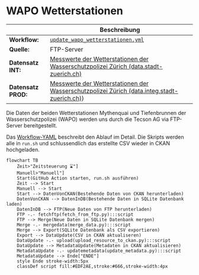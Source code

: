 WAPO Wetterstationen
====================

||Beschreibung|
|---|---|
|**Workflow:**|[`update_wapo_wetterstationen.yml`](https://github.com/opendatazurich/opendatazurich.github.io/blob/master/.github/workflows/update_wapo_wetterstationen.yml)|
|**Quelle:**| FTP-Server
|**Datensatz INT:**|[Messwerte der Wetterstationen der Wasserschutzpolizei Zürich (data.stadt-zuerich.ch)](https://data.stadt-zuerich.ch/dataset/sid_wapo_wetterstationen)|
|**Datensatz PROD:**|[Messwerte der Wetterstationen der Wasserschutzpolizei Zürich (data.integ.stadt-zuerich.ch)](https://data.integ.stadt-zuerich.ch/dataset/sid_wapo_wetterstationen))|

Die Daten der beiden Wetterstationen Mythenquai und Tiefenbrunnen der Wasserschutzpolizei (WAPO) werden uns durch die Tecson AG via FTP-Server bereitgestellt.

Das [Workflow-YAML](https://github.com/opendatazurich/opendatazurich.github.io/blob/master/.github/workflows/update_wapo_wetterstationen.yml) beschreibt den Ablauf im Detail.
Die Skripts werden alle in `run.sh` und schlussendlich das erstellte CSV wieder in CKAN hochgeladen.

```mermaid
flowchart TB
    Zeit>"Zeitsteuerung ⌛️"]
    Manuell>"Manuell"]
    Start(GitHub Action starten, run.sh ausführen)
    Zeit --> Start
    Manuell --> Start
    Start --> DatenVonCKAN(Bestehende Daten von CKAN herunterladen)
    DatenVonCKAN --> DatenInDB(Bestehende Daten in SQLite Datenbank laden)
    DatenInDB --> FTP(Neue Daten von FTP herunterladen)
    FTP -.- fetchftp(fetch_from_ftp.py):::script
    FTP --> Merge(Neue Daten in SQLite Datenbank mergen)
    Merge -.- mergedata(merge_data.py):::script
    Merge --> Export(SQLite Datenbank als CSV exportieren)
    Export --> DataUpdate(CSV in CKAN aktualiseren)
    DataUpdate -.- upload(upload_resource_to_ckan.py):::script
    DataUpdate --> MetadataUpdate(Metadaten in CKAN aktualisieren)
    MetadataUpdate -.- updatemetadata(update_metadata.py):::script
    MetadataUpdate --> Ende["ENDE"]
    style Ende stroke-width:5px
    classDef script fill:#EDF2AE,stroke:#666,stroke-width:4px
```

